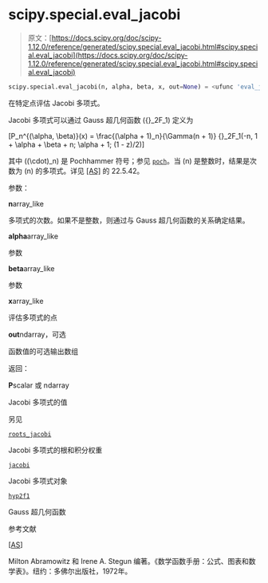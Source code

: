 # scipy.special.eval_jacobi

> 原文：[https://docs.scipy.org/doc/scipy-1.12.0/reference/generated/scipy.special.eval_jacobi.html#scipy.special.eval_jacobi](https://docs.scipy.org/doc/scipy-1.12.0/reference/generated/scipy.special.eval_jacobi.html#scipy.special.eval_jacobi)

```py
scipy.special.eval_jacobi(n, alpha, beta, x, out=None) = <ufunc 'eval_jacobi'>
```

在特定点评估 Jacobi 多项式。

Jacobi 多项式可以通过 Gauss 超几何函数 \({}_2F_1\) 定义为

\[P_n^{(\alpha, \beta)}(x) = \frac{(\alpha + 1)_n}{\Gamma(n + 1)} {}_2F_1(-n, 1 + \alpha + \beta + n; \alpha + 1; (1 - z)/2)\]

其中 \((\cdot)_n\) 是 Pochhammer 符号；参见 [`poch`](scipy.special.poch.html#scipy.special.poch "scipy.special.poch")。当 \(n\) 是整数时，结果是次数为 \(n\) 的多项式。详见 [[AS]](#ra6b5673ef0dd-as) 的 22.5.42。

参数：

**n**array_like

多项式的次数。如果不是整数，则通过与 Gauss 超几何函数的关系确定结果。

**alpha**array_like

参数

**beta**array_like

参数

**x**array_like

评估多项式的点

**out**ndarray，可选

函数值的可选输出数组

返回：

**P**scalar 或 ndarray

Jacobi 多项式的值

另见

[`roots_jacobi`](scipy.special.roots_jacobi.html#scipy.special.roots_jacobi "scipy.special.roots_jacobi")

Jacobi 多项式的根和积分权重

[`jacobi`](scipy.special.jacobi.html#scipy.special.jacobi "scipy.special.jacobi")

Jacobi 多项式对象

[`hyp2f1`](scipy.special.hyp2f1.html#scipy.special.hyp2f1 "scipy.special.hyp2f1")

Gauss 超几何函数

参考文献

[[AS](#id1)]

Milton Abramowitz 和 Irene A. Stegun 编著。《数学函数手册：公式、图表和数学表》。纽约：多佛尔出版社，1972年。
